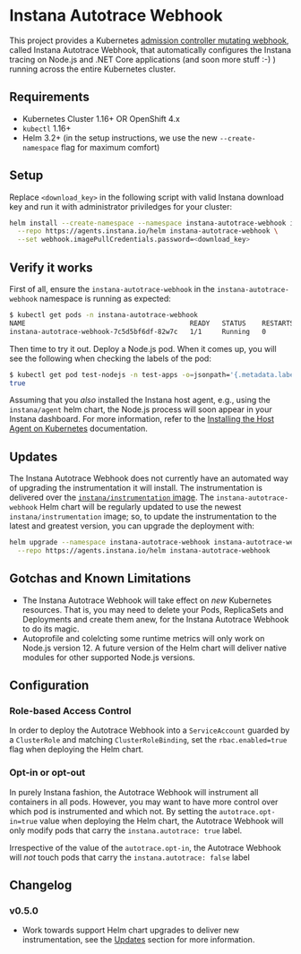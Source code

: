# Instana Autotrace Webhook

This project provides a Kubernetes [admission controller mutating webhook](https://kubernetes.io/blog/2019/03/21/a-guide-to-kubernetes-admission-controllers/), called Instana Autotrace Webhook, that automatically configures the Instana tracing on Node.js and .NET Core applications (and soon more stuff :-) ) running across the entire Kubernetes cluster.

## Requirements

- Kubernetes Cluster 1.16+ OR OpenShift 4.x
- `kubectl` 1.16+
- Helm 3.2+ (in the setup instructions, we use the new `--create-namespace` flag for maximum comfort)

## Setup

Replace `<download_key>` in the following script with valid Instana download key and run it with administrator priviledges for your cluster:

```bash
helm install --create-namespace --namespace instana-autotrace-webhook instana-autotrace-webhook \
  --repo https://agents.instana.io/helm instana-autotrace-webhook \
  --set webhook.imagePullCredentials.password=<download_key>
```

## Verify it works

First of all, ensure the `instana-autotrace-webhook` in the `instana-autotrace-webhook` namespace is running as expected:

```bash
$ kubectl get pods -n instana-autotrace-webhook
NAME                                         READY   STATUS    RESTARTS   AGE
instana-autotrace-webhook-7c5d5bf6df-82w7c   1/1     Running   0          12m
```

Then time to try it out.
Deploy a Node.js pod.
When it comes up, you will see the following when checking the labels of the pod:

```bash
$ kubectl get pod test-nodejs -n test-apps -o=jsonpath='{.metadata.labels.instana-autotrace-applied}'
true
```

Assuming that you _also_ installed the Instana host agent, e.g., using the `instana/agent` helm chart, the Node.js process will soon appear in your Instana dashboard.
For more information, refer to the [Installing the Host Agent on Kubernetes](https://www.instana.com/docs/setup_and_manage/host_agent/on/kubernetes) documentation.

## Updates

The Instana Autotrace Webhook does not currently have an automated way of upgrading the instrumentation it will install.
The instrumentation is delivered over the [`instana/instrumentation` image](https://hub.docker.com/repository/docker/instana/instrumentation).
The `instana-autotrace-webhook` Helm chart will be regularly updated to use the newest `instana/instrumentation` image; so, to update the instrumentation to the latest and greatest version, you can upgrade the deployment with:

```bash
helm upgrade --namespace instana-autotrace-webhook instana-autotrace-webhook \
  --repo https://agents.instana.io/helm instana-autotrace-webhook
```

## Gotchas and Known Limitations

- The Instana Autotrace Webhook will take effect on _new_ Kubernetes resources.
  That is, you may need to delete your Pods, ReplicaSets and Deployments and create them anew, for the Instana Autotrace Webhook to do its magic.
- Autoprofile and colelcting some runtime metrics will only work on Node.js version 12.
  A future version of the Helm chart will deliver native modules for other supported Node.js versions.

## Configuration

### Role-based Access Control

In order to deploy the Autotrace Webhook into a `ServiceAccount` guarded by a `ClusterRole` and matching `ClusterRoleBinding`, set the `rbac.enabled=true` flag when deploying the Helm chart.

### Opt-in or opt-out

In purely Instana fashion, the Autotrace Webhook will instrument all containers in all pods.
However, you may want to have more control over which pod is instrumented and which not.
By setting the `autotrace.opt-in=true` value when deploying the Helm chart, the Autotrace Webhook will only modify pods that carry the `instana.autotrace: true` label.

Irrespective of the value of the `autotrace.opt-in`, the Autotrace Webhook will _not_ touch pods that carry the `instana.autotrace: false` label

## Changelog

### v0.5.0

- Work towards support Helm chart upgrades to deliver new instrumentation, see the [Updates](#updates) section for more information.
